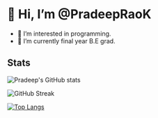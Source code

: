 # 👋 Hi, I’m @PradeepRaoK

- 👀 I’m interested in programming.
- 🌱 I’m currently final year B.E grad.

## Stats

![Pradeep's GitHub stats](https://github-readme-stats.vercel.app/api?username=PradeepRaoK&show_icons=true&theme=radical)

![GitHub Streak](https://github-readme-streak-stats.herokuapp.com/?user=PradeepRaoK&theme=radical)

[![Top Langs](https://github-readme-stats.vercel.app/api/top-langs/?username=PradeepRaoK&layout=donut&theme=radical)](https://github.com/anuraghazra/github-readme-stats)
